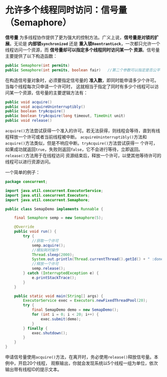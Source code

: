 允许多个线程同时访问：信号量（Semaphore）
======================================================================
**信号量** 为多线程协作提供了更为强大的控制方法。广义上说，**信号量是对锁的扩展**。无论是 **内部锁`synchronized`**
还是 **重入锁`ReentrantLock`**，一次都只允许一个线程访问一个资源，而 **信号量却可以指定多个线程同时访问某一个
资源**。信号量主要提供了以下构造函数：
```java
public Semaphore(int permits)
public Semaphore(int permits, boolean fair)   //第二个参数可以指定是否公平
```
在构造信号量对象时，必须要指定信号量的 **准入数**，即同时能申请多少个许可。当每个线程每次只申请一个许可时，
这就相当于指定了同时有多少个线程可以访问某一个资源，信号量的主要逻辑方法有：
```java
public void acquire()
public void acquireUninterruptibly()
public boolean tryAcquire()
public boolean tryAcquire(long timeout, TimeUnit unit)
public void release()
```
`acquire()`方法尝试获得一个准入的许可。若无法获得，则线程会等待，直到有线程释放一个许可或者当前线程被中断。
`acquireUninterruptibly()`方法和`acquire()`方法类似，但是不响应中断。`tryAcquire()`方法尝试获得一
个许可，如果成功就返回`true`，失败则返回`false`，它不会进行等待，立即返回。`release()`方法用于在线程访问
资源结束后，释放一个许可，以使其他等待许可的线程可以进行资源访问。

一个简单的例子：
```java
package concurrent;

import java.util.concurrent.ExecutorService;
import java.util.concurrent.Executors;
import java.util.concurrent.Semaphore;

public class SemapDemo implements Runnable {

    final Semaphore semp = new Semaphore(5);

    @Override
    public void run() {
        try {
            //获取一个许可
            semp.acquire();
            //模拟耗时操作
            Thread.sleep(2000);
            System.out.println(Thread.currentThread().getId() + " :done!");
            //释放一个许可
            semp.release();
        } catch (InterruptedException e) {
            e.printStackTrace();
        }
    }

    public static void main(String[] args) {
        ExecutorService exec = Executors.newFixedThreadPool(20);
        try {
            final SemapDemo demo = new SemapDemo();
            for (int i = 0; i < 20; i++) {
                exec.submit(demo);
            }
        } finally {
            exec.shutdown();
        }
    }
}
```
申请信号量使用`acquire()`方法，在离开时，务必使用`release()`释放信号量。本例中，开启20个线程，
观察输出，你就会发现系统以5个线程一组为单位，依次输出带有线程ID的提示文本。
